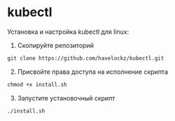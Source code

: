 # kubectl
Установка и настройка kubectl для linux:


1) Скопируйте репозиторий
```md
git clone https://github.com/havelockz/kubectl.git
```


2) Присвойте права доступа на исполнение скрипта
```md
chmod +x install.sh
```


3) Запустите установочный скрипт
```md
./install.sh
```
